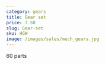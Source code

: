 ```yaml
---
category: gears
title: Gear set
price: 7.50
slug: Gear-set
sku: HGW
image: /images/sales/mech_gears.jpg
---
```

60 parts
